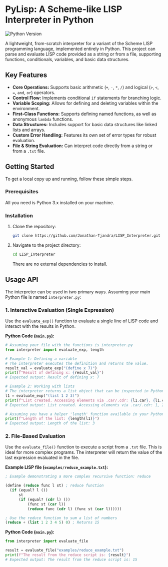 # PyLisp: A Scheme-like LISP Interpreter in Python

![Python Version](https://img.shields.io/badge/python-3.x-blue.svg)

A lightweight, from-scratch interpreter for a variant of the Scheme LISP programming language, implemented entirely in Python. This project can parse and evaluate LISP code provided as a string or from a file, supporting functions, conditionals, variables, and basic data structures.

## Key Features

- **Core Operations:** Supports basic arithmetic (`+`, `-`, `*`, `/`) and logical (`>`, `<`, `=`, `and`, `or`) operators.
- **Control Flow:** Implements conditional `if` statements for branching logic.
- **Variable Scoping:** Allows for defining and deleting variables within the environment.
- **First-Class Functions:** Supports defining named functions, as well as anonymous `lambda` functions.
- **Data Structures:** Includes support for basic data structures like linked lists and arrays.
- **Custom Error Handling:** Features its own set of error types for robust evaluation.
- **File & String Evaluation:** Can interpret code directly from a string or from a `.txt` file.

## Getting Started

To get a local copy up and running, follow these simple steps.

### Prerequisites

All you need is Python 3.x installed on your machine.

### Installation

1.  Clone the repository:
    ```sh
    git clone https://github.com/Jonathan-Tjandra/LISP_Interpreter.git
    ```
2.  Navigate to the project directory:
    ```sh
    cd LISP_Interpreter
    ```
    There are no external dependencies to install.

## Usage API

The interpreter can be used in two primary ways. Assuming your main Python file is named `interpreter.py`:

### 1. Interactive Evaluation (Single Expression)

Use the `evaluate_exp()` function to evaluate a single line of LISP code and interact with the results in Python.

**Python Code (`main.py`):**
```python
# Assuming your file with the functions is interpreter.py
from interpreter import evaluate_exp, length

# Example 1: Defining a variable
# The interpreter executes the definition and returns the value.
result_val = evaluate_exp("(define x 7)")
print(f"Result of defining x: {result_val}")
# Expected output: Result of defining x: 7

# Example 2: Working with lists
# The interpreter returns a list object that can be inspected in Python.
l1 = evaluate_exp("(list 1 2 3)")
print(f"List created. Accessing elements via .car/.cdr: {l1.car}, {l1.cdr.car}, {l1.cdr.cdr.car}")
# Expected output: List created. Accessing elements via .car/.cdr: 1, 2, 3

# Assuming you have a helper 'length' function available in your Python code
print(f"Length of the list: {length(l1)}")
# Expected output: Length of the list: 3
```

### 2. File-Based Evaluation

Use the `evaluate_file()` function to execute a script from a `.txt` file. This is ideal for more complex programs. The interpreter will return the value of the last expression evaluated in the file.

**Example LISP file (`examples/reduce_example.txt`):**
```lisp
; Example demonstrating a more complex recursive function: reduce

(define (reduce func l st) ; reduce function
  (if (equal? l ())
      st
      (if (equal? (cdr l) ())
          (func st (car l))
          (reduce func (cdr l) (func st (car l))))))

; Use the reduce function to sum a list of numbers
(reduce + (list 1 2 3 4 5) 0) ; Returns 15
```

**Python Code (`main.py`):**
```python
from interpreter import evaluate_file

result = evaluate_file("examples/reduce_example.txt")
print(f"The result from the reduce script is: {result}")
# Expected output: The result from the reduce script is: 15
```